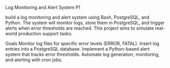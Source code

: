 
Log Monitoring and Alert System P1

build a log monitoring and alert system using Bash, PostgreSQL, and Python. The system will monitor logs, store them in PostgreSQL, and trigger alerts when error thresholds are reached. This project aims to simulate real-world production support tasks.


Goals
    Monitor log files for specific error levels (ERROR, FATAL).
    Insert log entries into a PostgreSQL database.
    Implement a Python-based alert system that tracks error thresholds.
    Automate log generation, monitoring, and alerting with cron jobs.